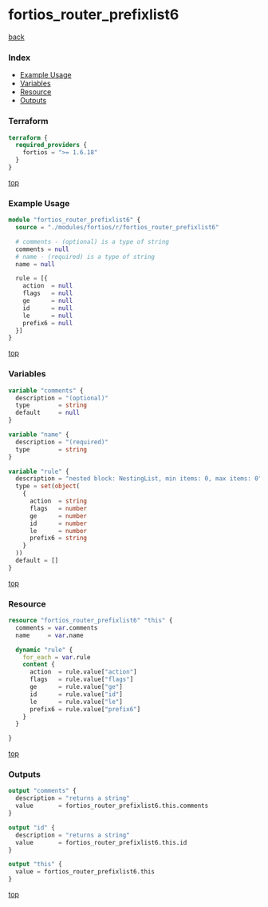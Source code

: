 # fortios_router_prefixlist6

[back](../fortios.md)

### Index

- [Example Usage](#example-usage)
- [Variables](#variables)
- [Resource](#resource)
- [Outputs](#outputs)

### Terraform

```terraform
terraform {
  required_providers {
    fortios = ">= 1.6.18"
  }
}
```

[top](#index)

### Example Usage

```terraform
module "fortios_router_prefixlist6" {
  source = "./modules/fortios/r/fortios_router_prefixlist6"

  # comments - (optional) is a type of string
  comments = null
  # name - (required) is a type of string
  name = null

  rule = [{
    action  = null
    flags   = null
    ge      = null
    id      = null
    le      = null
    prefix6 = null
  }]
}
```

[top](#index)

### Variables

```terraform
variable "comments" {
  description = "(optional)"
  type        = string
  default     = null
}

variable "name" {
  description = "(required)"
  type        = string
}

variable "rule" {
  description = "nested block: NestingList, min items: 0, max items: 0"
  type = set(object(
    {
      action  = string
      flags   = number
      ge      = number
      id      = number
      le      = number
      prefix6 = string
    }
  ))
  default = []
}
```

[top](#index)

### Resource

```terraform
resource "fortios_router_prefixlist6" "this" {
  comments = var.comments
  name     = var.name

  dynamic "rule" {
    for_each = var.rule
    content {
      action  = rule.value["action"]
      flags   = rule.value["flags"]
      ge      = rule.value["ge"]
      id      = rule.value["id"]
      le      = rule.value["le"]
      prefix6 = rule.value["prefix6"]
    }
  }

}
```

[top](#index)

### Outputs

```terraform
output "comments" {
  description = "returns a string"
  value       = fortios_router_prefixlist6.this.comments
}

output "id" {
  description = "returns a string"
  value       = fortios_router_prefixlist6.this.id
}

output "this" {
  value = fortios_router_prefixlist6.this
}
```

[top](#index)